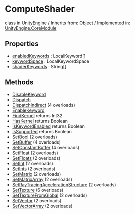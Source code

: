 # ComputeShader
class in UnityEngine
 / Inherits from: <a href="https://docs.unity3d.com/6000.0/Documentation/ScriptReference/Object.html" target="_blank">Object</a> / Implemented in: <a href="https://docs.unity3d.com/6000.0/Documentation/ScriptReference/UnityEngine.CoreModule.html" target="_blank">UnityEngine.CoreModule</a>
## Properties
- <a href="https://docs.unity3d.com/6000.0/Documentation/ScriptReference/ComputeShader-enabledKeywords.html" target="_blank">enabledKeywords</a> : LocalKeyword[]
- <a href="https://docs.unity3d.com/6000.0/Documentation/ScriptReference/ComputeShader-keywordSpace.html" target="_blank">keywordSpace</a> : LocalKeywordSpace
- <a href="https://docs.unity3d.com/6000.0/Documentation/ScriptReference/ComputeShader-shaderKeywords.html" target="_blank">shaderKeywords</a> : String[]
## Methods
- <a href="https://docs.unity3d.com/6000.0/Documentation/ScriptReference/ComputeShader.DisableKeyword.html" target="_blank">DisableKeyword</a>
- <a href="https://docs.unity3d.com/6000.0/Documentation/ScriptReference/ComputeShader.Dispatch.html" target="_blank">Dispatch</a>
- <a href="https://docs.unity3d.com/6000.0/Documentation/ScriptReference/ComputeShader.DispatchIndirect.html" target="_blank">DispatchIndirect</a> (4 overloads)
- <a href="https://docs.unity3d.com/6000.0/Documentation/ScriptReference/ComputeShader.EnableKeyword.html" target="_blank">EnableKeyword</a>
- <a href="https://docs.unity3d.com/6000.0/Documentation/ScriptReference/ComputeShader.FindKernel.html" target="_blank">FindKernel</a> returns Int32
- <a href="https://docs.unity3d.com/6000.0/Documentation/ScriptReference/ComputeShader.HasKernel.html" target="_blank">HasKernel</a> returns Boolean
- <a href="https://docs.unity3d.com/6000.0/Documentation/ScriptReference/ComputeShader.IsKeywordEnabled.html" target="_blank">IsKeywordEnabled</a> returns Boolean
- <a href="https://docs.unity3d.com/6000.0/Documentation/ScriptReference/ComputeShader.IsSupported.html" target="_blank">IsSupported</a> returns Boolean
- <a href="https://docs.unity3d.com/6000.0/Documentation/ScriptReference/ComputeShader.SetBool.html" target="_blank">SetBool</a> (2 overloads)
- <a href="https://docs.unity3d.com/6000.0/Documentation/ScriptReference/ComputeShader.SetBuffer.html" target="_blank">SetBuffer</a> (4 overloads)
- <a href="https://docs.unity3d.com/6000.0/Documentation/ScriptReference/ComputeShader.SetConstantBuffer.html" target="_blank">SetConstantBuffer</a> (4 overloads)
- <a href="https://docs.unity3d.com/6000.0/Documentation/ScriptReference/ComputeShader.SetFloat.html" target="_blank">SetFloat</a> (2 overloads)
- <a href="https://docs.unity3d.com/6000.0/Documentation/ScriptReference/ComputeShader.SetFloats.html" target="_blank">SetFloats</a> (2 overloads)
- <a href="https://docs.unity3d.com/6000.0/Documentation/ScriptReference/ComputeShader.SetInt.html" target="_blank">SetInt</a> (2 overloads)
- <a href="https://docs.unity3d.com/6000.0/Documentation/ScriptReference/ComputeShader.SetInts.html" target="_blank">SetInts</a> (2 overloads)
- <a href="https://docs.unity3d.com/6000.0/Documentation/ScriptReference/ComputeShader.SetMatrix.html" target="_blank">SetMatrix</a> (2 overloads)
- <a href="https://docs.unity3d.com/6000.0/Documentation/ScriptReference/ComputeShader.SetMatrixArray.html" target="_blank">SetMatrixArray</a> (2 overloads)
- <a href="https://docs.unity3d.com/6000.0/Documentation/ScriptReference/ComputeShader.SetRayTracingAccelerationStructure.html" target="_blank">SetRayTracingAccelerationStructure</a> (2 overloads)
- <a href="https://docs.unity3d.com/6000.0/Documentation/ScriptReference/ComputeShader.SetTexture.html" target="_blank">SetTexture</a> (6 overloads)
- <a href="https://docs.unity3d.com/6000.0/Documentation/ScriptReference/ComputeShader.SetTextureFromGlobal.html" target="_blank">SetTextureFromGlobal</a> (2 overloads)
- <a href="https://docs.unity3d.com/6000.0/Documentation/ScriptReference/ComputeShader.SetVector.html" target="_blank">SetVector</a> (2 overloads)
- <a href="https://docs.unity3d.com/6000.0/Documentation/ScriptReference/ComputeShader.SetVectorArray.html" target="_blank">SetVectorArray</a> (2 overloads)
